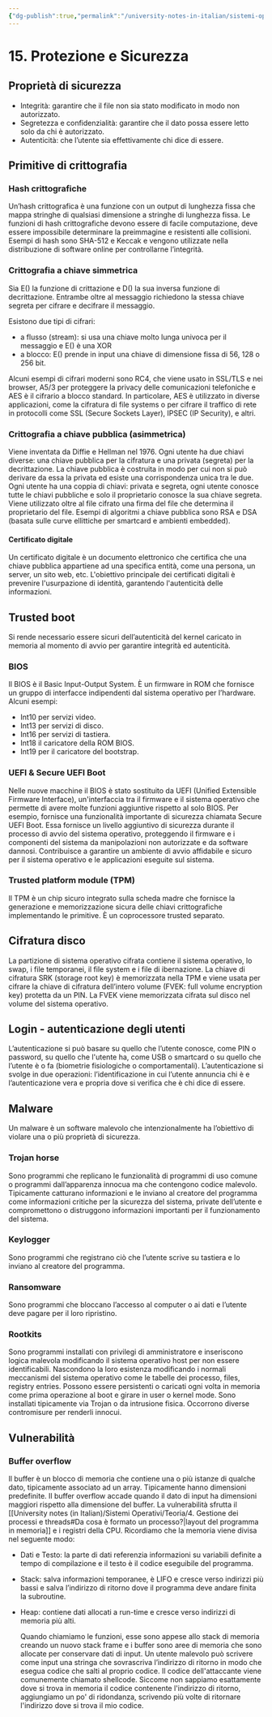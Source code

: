 ```yaml
---
{"dg-publish":true,"permalink":"/university-notes-in-italian/sistemi-operativi/teoria/15-protezione-e-sicurezza/","created":"2023-05-19T21:55:40.589+02:00","updated":"2023-06-24T14:49:30.584+02:00"}
---
```


# 15. Protezione e Sicurezza
## Proprietà di sicurezza
- Integrità: garantire che il file non sia stato modificato in modo non autorizzato.
- Segretezza e confidenzialità: garantire che il dato possa essere letto solo da chi è autorizzato.
- Autenticità: che l’utente sia effettivamente chi dice di essere.

## Primitive di crittografia
### Hash crittografiche
Un’hash crittografica è una funzione con un output di lunghezza fissa che mappa stringhe di qualsiasi dimensione a stringhe di lunghezza fissa. Le funzioni di hash crittografiche devono essere di facile computazione, deve essere impossibile determinare la preimmagine e resistenti alle collisioni.
Esempi di hash sono SHA-512 e Keccak e vengono utilizzate nella distribuzione di software online per controllarne l’integrità.

### Crittografia a chiave simmetrica
Sia E() la funzione di crittazione e D() la sua inversa funzione di decrittazione. Entrambe oltre al messaggio richiedono la stessa chiave segreta per cifrare e decifrare il messaggio. 

Esistono due tipi di cifrari: 
- a flusso (stream): si usa una chiave molto lunga univoca per il messaggio e E() è una XOR
- a blocco: E() prende in input una chiave di dimensione fissa di 56, 128 o 256 bit.

Alcuni esempi di cifrari moderni sono RC4, che viene usato in SSL/TLS e nei browser, A5/3 per proteggere la privacy delle comunicazioni telefoniche e AES è il cifrario a blocco standard.
In particolare, AES è utilizzato in diverse applicazioni, come la cifratura di file systems o per cifrare il traffico di rete in protocolli come SSL (Secure Sockets Layer), IPSEC (IP Security), e altri.

### Crittografia a chiave pubblica (asimmetrica)
Viene inventata da Diffie e Hellman nel 1976. Ogni utente ha due chiavi diverse: una chiave pubblica per la cifratura e una privata (segreta) per la decrittazione. La chiave pubblica è costruita in modo per cui non si può derivare da essa la privata ed esiste una corrispondenza unica tra le due. Ogni utente ha una coppia di chiavi: privata e segreta, ogni utente conosce tutte le chiavi pubbliche e solo il proprietario conosce la sua chiave segreta. Viene utilizzato oltre al file cifrato una firma del file che determina il proprietario del file. Esempi di algoritmi a chiave pubblica sono RSA e DSA (basata sulle curve ellittiche per smartcard e ambienti embedded).

#### Certificato digitale
Un certificato digitale è un documento elettronico che certifica che una chiave pubblica appartiene ad una specifica entità, come una persona, un server, un sito web, etc. L'obiettivo principale dei certificati digitali è prevenire l'usurpazione di identità, garantendo l'autenticità delle informazioni.

## Trusted boot
Si rende necessario essere sicuri dell’autenticità del kernel caricato in memoria al momento di avvio per garantire integrità ed autenticità.

### BIOS
Il BIOS è il Basic Input-Output System. È un firmware in ROM che fornisce un gruppo di interfacce indipendenti dal sistema operativo per l’hardware. Alcuni esempi:
- Int10 per servizi video.
- Int13 per servizi di disco.
- Int16 per servizi di tastiera.
- Int18 il caricatore della ROM BIOS.
- Int19 per il caricatore del bootstrap.

### UEFI & Secure UEFI Boot
Nelle nuove macchine il BIOS è stato sostituito da UEFI (Unified Extensible Firmware Interface), un'interfaccia tra il firmware e il sistema operativo che permette di avere molte funzioni aggiuntive rispetto al solo BIOS. Per esempio, fornisce una funzionalità importante di sicurezza chiamata Secure UEFI Boot. Essa fornisce un livello aggiuntivo di sicurezza durante il processo di avvio del sistema operativo, proteggendo il firmware e i componenti del sistema da manipolazioni non autorizzate e da software dannosi. Contribuisce a garantire un ambiente di avvio affidabile e sicuro per il sistema operativo e le applicazioni eseguite sul sistema.

### Trusted platform module (TPM)
Il TPM è un chip sicuro integrato sulla scheda madre che fornisce la generazione e memorizzazione sicura delle chiavi crittografiche implementando le primitive. È un coprocessore trusted separato.

## Cifratura disco
La partizione di sistema operativo cifrata contiene il sistema operativo, lo swap, i file temporanei, il file system e i file di ibernazione. La chiave di cifratura SRK (storage root key) è memorizzata nella TPM e viene usata per cifrare la chiave di cifratura dell’intero volume (FVEK: full volume encryption key) protetta da un PIN. La FVEK viene memorizzata cifrata sul disco nel volume del sistema operativo.

## Login - autenticazione degli utenti
L’autenticazione si può basare su quello che l’utente conosce, come PIN o password, su quello che l'utente ha, come USB o smartcard o su quello che l’utente è o fa (biometrie fisiologiche o comportamentali).
L’autenticazione si svolge in due operazioni: l’identificazione in cui l’utente annuncia chi è e l’autenticazione vera e propria dove si verifica che è chi dice di essere.

## Malware
Un malware è un software malevolo che intenzionalmente ha l’obiettivo di violare una o più proprietà di sicurezza.

### Trojan horse
Sono programmi che replicano le funzionalità di programmi di uso comune o programmi dall’apparenza innocua ma che contengono codice malevolo. Tipicamente catturano informazioni e le inviano al creatore del programma come informazioni critiche per la sicurezza del sistema, private dell’utente e compromettono o distruggono informazioni importanti per il funzionamento del sistema.

### Keylogger
Sono programmi che registrano ciò che l’utente scrive su tastiera e lo inviano al creatore del programma.

### Ransomware
Sono programmi che bloccano l’accesso al computer o ai dati e l’utente deve pagare per il loro ripristino.

### Rootkits
Sono programmi installati con privilegi di amministratore e inseriscono logica malevola modificando il sistema operativo host per non essere identificabili. Nascondono la loro esistenza modificando i normali meccanismi del sistema operativo come le tabelle dei processo, files, registry entries. Possono essere persistenti o caricati ogni volta in memoria come prima operazione al boot e girare in user o kernel mode. Sono installati tipicamente via Trojan o da intrusione fisica. Occorrono diverse contromisure per renderli innocui.

## Vulnerabilità
### Buffer overflow
Il buffer è un blocco di memoria che contiene una o più istanze di qualche dato, tipicamente associato ad un array. Tipicamente hanno dimensioni predefinite. Il buffer overflow accade quando il dato di input ha dimensioni maggiori rispetto alla dimensione del buffer. La vulnerabilità sfrutta il [[University notes (in Italian)/Sistemi Operativi/Teoria/4. Gestione dei processi e threads#Da cosa è formato un processo?\|layout del programma in memoria]] e i registri della CPU. 
Ricordiamo che la memoria viene divisa nel seguente modo:
- Dati e Testo: la parte di dati referenzia informazioni su variabili definite a tempo di compilazione e il testo è il codice eseguibile del programma. 
- Stack: salva informazioni temporanee, è LIFO e cresce verso indirizzi più bassi e salva l’indirizzo di ritorno dove il programma deve andare finita la subroutine.
- Heap: contiene dati allocati a run-time e cresce verso indirizzi di memoria più alti. 
  
  Quando chiamiamo le funzioni, esse sono appese allo stack di memoria creando un nuovo stack frame e i buffer sono aree di memoria che sono allocate per conservare dati di input. Un utente malevolo può scrivere come input una stringa che sovrascriva l’indirizzo di ritorno in modo che esegua codice che salti al proprio codice. Il codice dell'attaccante viene comunemente chiamato shellcode. Siccome non sappiamo esattamente dove si trova in memoria il codice contenente l'indirizzo di ritorno, aggiungiamo un po' di ridondanza, scrivendo più volte di ritornare l'indirizzo dove si trova il mio codice. 
